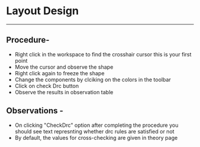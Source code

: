 # Layout Design

---

## Procedure- 

* Right click in the workspace to find the crosshair cursor this is your first point
* Move the cursor and observe the shape 
* Right click again to freeze the shape
* Change the components by clciking on the colors in the toolbar
* Click on check Drc button
* Observe the results in observation table

## Observations - 

* On clicking "CheckDrc" option after completing the procedure you should see text represnting whether drc rules are satisfied or not
* By default, the values for cross-checking are given in theory page
